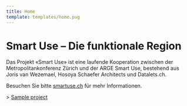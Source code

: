 ```yaml
---
title: Home
template: templates/home.pug
---
```


# Smart Use – Die funktionale Region

Das Projekt «Smart Use» ist eine laufende Kooperation zwischen der Metropolitankonferenz Zürich und der ARGE Smart Use, bestehend aus Joris van Wezemael, Hosoya Schaefer Architects und Datalets.ch.

Besuchen Sie bitte [smartuse.ch](http://smartuse.ch) für mehr Informationen.

&gt; [Sample project](/p/sample)
